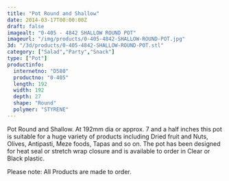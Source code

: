 ```yaml
---
title: "Pot Round and Shallow"
date: 2014-03-17T00:00:00Z
draft: false
imagealt: "0-405 - 4842 SHALLOW ROUND POT"
imageurl: "/img/products/0-405-4842-SHALLOW-ROUND-POT.jpg"
3d: "/3d/products/0-405-4842-SHALLOW-ROUND-POT.stl"
category: ["Salad","Party","Snack"]
type: ["Pot"]
productinfo:
  internetno: "D580"
  productno: "0-405"
  length: 192
  width: 192
  depth: 27
  shape: "Round"
  polymer: "STYRENE"
---
```

Pot Round and Shallow. At 192mm dia or approx. 7 and a half inches this pot is suitable for a huge variety of products including Dried fruit and Nuts, Olives, Antipasti, Meze foods, Tapas and so on. The pot has been designed for heat seal or stretch wrap closure and is available to order in Clear or Black plastic.

Please note: All Products are made to order.